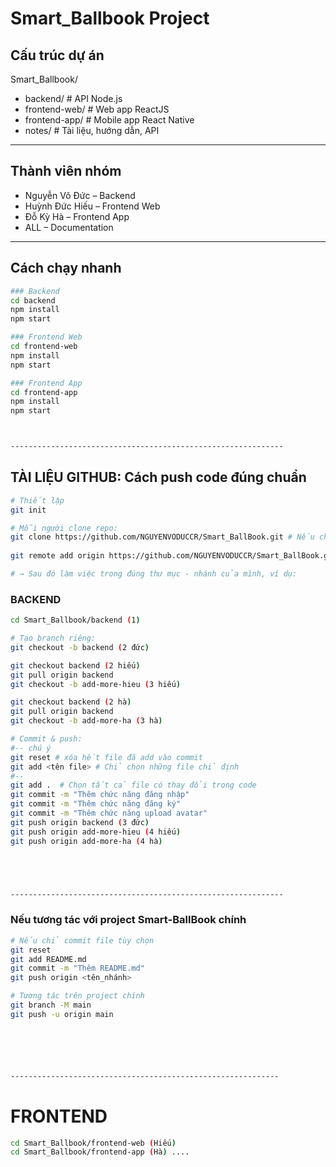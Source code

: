 # Smart_Ballbook Project

## Cấu trúc dự án
Smart_Ballbook/
- backend/        # API Node.js
- frontend-web/   # Web app ReactJS
- frontend-app/   # Mobile app React Native
- notes/          # Tài liệu, hướng dẫn, API

-------------------------------------------------------------

## Thành viên nhóm
- Nguyễn Võ Đức – Backend
- Huỳnh Đức Hiếu – Frontend Web
- Đỗ Kỳ Hà – Frontend App
- ALL – Documentation

-------------------------------------------------------------

## Cách chạy nhanh
```bash
### Backend
cd backend
npm install
npm start

### Frontend Web
cd frontend-web
npm install
npm start

### Frontend App
cd frontend-app
npm install
npm start



-------------------------------------------------------------
```
## TÀI LIỆU GITHUB: Cách push code đúng chuẩn
```bash
# Thiết lập
git init

# Mỗi người clone repo:
git clone https://github.com/NGUYENVODUCCR/Smart_BallBook.git # Nếu chưa có gì cả (tải xuống cả repo)
 
git remote add origin https://github.com/NGUYENVODUCCR/Smart_BallBook.git # Nếu có rồi nhưng cần bổ sung thêm (chỉ kết nối repo)

# → Sau đó làm việc trong đúng thư mục - nhánh của mình, ví dụ:

```
### BACKEND
```bash
cd Smart_Ballbook/backend (1)

# Tạo branch riêng:
git checkout -b backend (2 đức)

git checkout backend (2 hiếu)
git pull origin backend
git checkout -b add-more-hieu (3 hiếu)

git checkout backend (2 hà)
git pull origin backend
git checkout -b add-more-ha (3 hà)

# Commit & push:
#-- chú ý 
git reset # xóa hết file đã add vào commit
git add <tên file> # Chỉ chọn những file chỉ định
#--
git add .  # Chọn tất cả file có thay đổi trong code
git commit -m "Thêm chức năng đăng nhập"
git commit -m "Thêm chức năng đăng ký"
git commit -m "Thêm chức năng upload avatar"
git push origin backend (3 đức)
git push origin add-more-hieu (4 hiếu)
git push origin add-more-ha (4 hà)





-------------------------------------------------------------
```    
### Nếu tương tác với project Smart-BallBook chính
```bash
# Nếu chỉ commit file tùy chọn 
git reset
git add README.md
git commit -m "Thêm README.md"
git push origin <tên_nhánh>

# Tương tác trên project chính
git branch -M main
git push -u origin main






------------------------------------------------------------
```
# FRONTEND
```bash
cd Smart_Ballbook/frontend-web (Hiếu)
cd Smart_Ballbook/frontend-app (Hà) ....
```